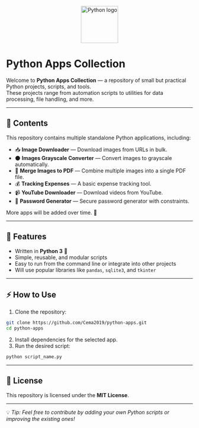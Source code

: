 <p align="center">
  <img width="100" height="100" alt="Python logo" src="https://github.com/user-attachments/assets/b56815f3-bb8a-4931-990d-2b55a7d27457" />
</p>


# Python Apps Collection


Welcome to **Python Apps Collection** — a repository of small but practical Python projects, scripts, and tools.  
These projects range from automation scripts to utilities for data processing, file handling, and more.

---

## 📂 Contents

This repository contains multiple standalone Python applications, including:

- 📥 **Image Downloader** — Download images from URLs in bulk.
- 🌑 **Images Grayscale Converter** — Convert images to grayscale automatically.
- 📄 **Merge Images to PDF** — Combine multiple images into a single PDF file.
- 💰 **Tracking Expenses** — A basic expense tracking tool.
- 📹 **YouTube Downloader** — Download videos from YouTube.
- 🔐 **Password Generator** — Secure password generator with constraints.

More apps will be added over time. 🚀

---

## 📌 Features
- Written in **Python 3** 🐍
- Simple, reusable, and modular scripts
- Easy to run from the command line or integrate into other projects
- Will use popular libraries like `pandas`, `sqlite3`, and `tkinter`

---

## ⚡ How to Use
1. Clone the repository:
```bash
git clone https://github.com/Cema2019/python-apps.git
cd python-apps
```
2. Install dependencies for the selected app.
3. Run the desired script:
```bash
python script_name.py
```

---

## 📜 License
This repository is licensed under the **MIT License**.

---

💡 *Tip: Feel free to contribute by adding your own Python scripts or improving the existing ones!*  
